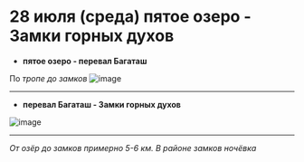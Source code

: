 # 28 июля (среда) пятое озеро - Замки горных духов

* **пятое озеро - перевал Багаташ**

По *тропе до замков*
![image](https://user-images.githubusercontent.com/27273205/116793332-a5bd2f00-aadf-11eb-8895-e3255e75c97c.png)

***

* **перевал Багаташ - Замки горных духов**

![image](https://user-images.githubusercontent.com/27273205/116793348-be2d4980-aadf-11eb-9513-88e7525f9e23.png)

***

*От озёр до замков примерно 5-6 км. В районе замков ночёвка*
